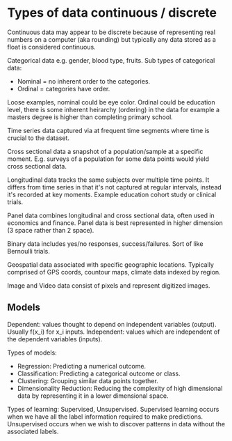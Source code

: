 # Types of data continuous / discrete

Continuous data may appear to be discrete because of representing real numbers on a computer (aka rounding) but typically any data stored as a float is considered continuous.

Categorical data e.g. gender, blood type, fruits.
Sub types of categorical data:
- Nominal = no inherent order to the categories.
- Ordinal = categories have order.

Loose examples, nominal could be eye color. Ordinal could be education level, there is some inherent heirarchy (ordering) in the data for example a masters degree is higher than completing primary school.

Time series data captured via at frequent time segments where time is crucial to the dataset.

Cross sectional data a snapshot of a population/sample at a specific moment. E.g. surveys of a population for some data points would yield cross sectional data.

Longitudinal data tracks the same subjects over multiple time points. It differs from time series in that it's not captured at regular intervals, instead it's recorded at key moments. Example education cohort study or clinical trials.

Panel data combines longitudinal and cross sectional data, often used in economics and finance. Panel data is best represented in higher dimension (3 space rather than 2 space).

Binary data includes yes/no responses, success/failures. Sort of like Bernoulli trials.

Geospatial data associated with specific geographic locations. Typically comprised of GPS coords, countour maps, climate data indexed by region.

Image and Video data consist of pixels and represent digitized images.

## Models

Dependent: values thought to depend on independent variables (output). Usually f(x_i) for x_i inputs.
Independent: values which are independent of the dependent variables (inputs).

Types of models:
- Regression: Predicting a numerical outcome.
- Classification: Predicting a categorical outcome or class.
- Clustering: Grouping similar data points together.
- Dimensionality Reduction: Reducing the complexity of high dimensional data by representing it in a lower dimensional space.

Types of learning: Supervised, Unsupervised.
Supervised learning occurs when we have all the label information required to make predictions. Unsupervised occurs when we wish to discover patterns in data without the associated labels.